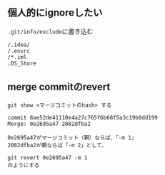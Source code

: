 ## 個人的にignoreしたい

`.git/info/exclude`に書き込む

```
/.idea/
/.envrc
/*.iml
.DS_Store
```

## merge commitのrevert

```
git show <マージコミットのhash> する

commit 8ae52de41110e4a27c765f6b68f5a3c19b0dd199
Merge: 0e2695a47 2082dfba2

0e2695a47がマージコミット（親）ならば、「-m 1」
2082dfba2が親ならば「-m 2」として、

git revert 0e2695a47 -m 1
のようにする
```
